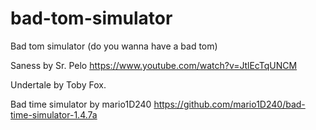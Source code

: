 # bad-tom-simulator
Bad tom simulator (do you wanna have a bad tom)

Saness by Sr. Pelo https://www.youtube.com/watch?v=JtlEcTqUNCM

Undertale by Toby Fox.

Bad time simulator by mario1D240 https://github.com/mario1D240/bad-time-simulator-1.4.7a

